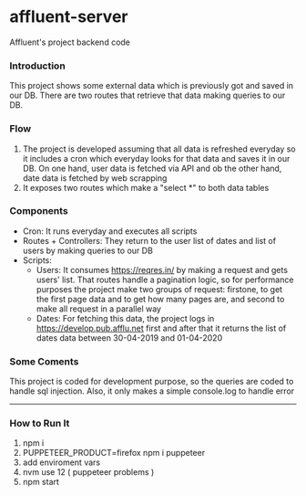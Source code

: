 # affluent-server
Affluent's project backend code

### Introduction

This project shows some external data which is previously got and saved in our DB. There are two routes that retrieve that data making queries to our DB.

### Flow

  1) The project is developed assuming that all data is refreshed everyday so it includes a cron which everyday looks for that data and saves it in our DB. On one hand, user data is fetched via API and ob the other hand, date data is fetched by web scrapping
  2) It exposes two routes which make a "select *" to both data tables

### Components

- Cron: It runs everyday and executes all scripts
- Routes + Controllers: They return to the user list of dates and list of users by making queries to our DB
- Scripts:
  - Users: It consumes https://reqres.in/ by making a request and gets users' list. That routes handle a pagination logic, so for performance purposes the project make two groups of request: firstone, to get the first page data and to get how many pages are, and second to make all request in a parallel way
  - Dates: For fetching this data, the project logs in https://develop.pub.afflu.net first and after that it returns the list of dates data between 30-04-2019 and 01-04-2020

### Some Coments

This project is coded for development purpose, so the queries are coded to handle sql injection. Also, it only makes a simple console.log to handle error

---
### How to Run It

  1) npm i
  2) PUPPETEER_PRODUCT=firefox npm i puppeteer
  3) add enviroment vars
  4) nvm use 12 ( puppeteer problems )
  5) npm start